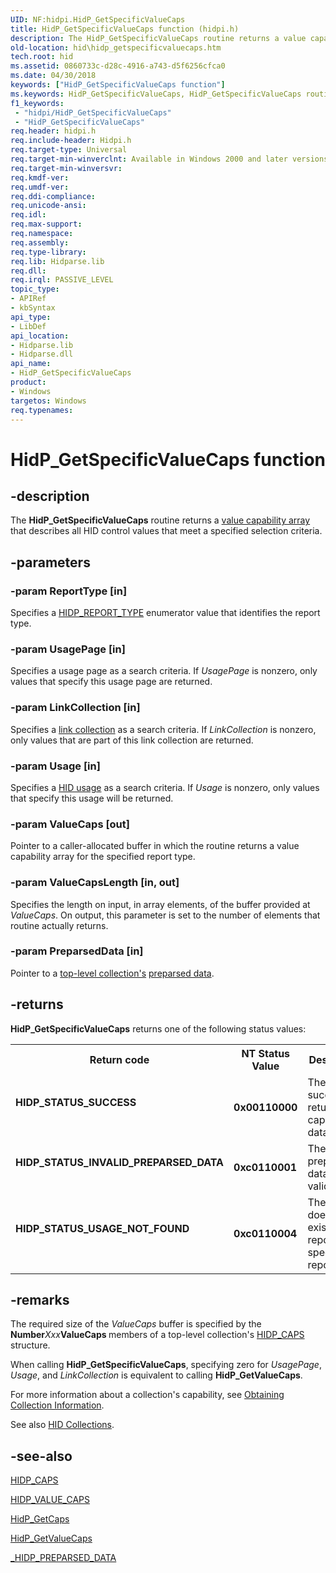 ```yaml
---
UID: NF:hidpi.HidP_GetSpecificValueCaps
title: HidP_GetSpecificValueCaps function (hidpi.h)
description: The HidP_GetSpecificValueCaps routine returns a value capability array that describes all HID control values that meet a specified selection criteria.
old-location: hid\hidp_getspecificvaluecaps.htm
tech.root: hid
ms.assetid: 0860733c-d28c-4916-a743-d5f6256cfca0
ms.date: 04/30/2018
keywords: ["HidP_GetSpecificValueCaps function"]
ms.keywords: HidP_GetSpecificValueCaps, HidP_GetSpecificValueCaps routine [Human Input Devices], hid.hidp_getspecificvaluecaps, hidfunc_627cf175-fa12-4082-9d13-8ec454be4a74.xml, hidpi/HidP_GetSpecificValueCaps
f1_keywords:
 - "hidpi/HidP_GetSpecificValueCaps"
 - "HidP_GetSpecificValueCaps"
req.header: hidpi.h
req.include-header: Hidpi.h
req.target-type: Universal
req.target-min-winverclnt: Available in Windows 2000 and later versions of Windows.
req.target-min-winversvr: 
req.kmdf-ver: 
req.umdf-ver: 
req.ddi-compliance: 
req.unicode-ansi: 
req.idl: 
req.max-support: 
req.namespace: 
req.assembly: 
req.type-library: 
req.lib: Hidparse.lib
req.dll: 
req.irql: PASSIVE_LEVEL
topic_type:
- APIRef
- kbSyntax
api_type:
- LibDef
api_location:
- Hidparse.lib
- Hidparse.dll
api_name:
- HidP_GetSpecificValueCaps
product:
- Windows
targetos: Windows
req.typenames: 
---
```


# HidP_GetSpecificValueCaps function


## -description


The <b>HidP_GetSpecificValueCaps</b> routine returns a <a href="https://docs.microsoft.com/windows-hardware/drivers/hid/value-capability-arrays">value capability array</a> that describes all HID control values that meet a specified selection criteria.


## -parameters




### -param ReportType [in]

Specifies a <a href="https://docs.microsoft.com/windows-hardware/drivers/ddi/hidpi/ne-hidpi-_hidp_report_type">HIDP_REPORT_TYPE</a> enumerator value that identifies the report type.


### -param UsagePage [in]

Specifies a usage page as a search criteria. If <i>UsagePage</i> is nonzero, only values that specify this usage page are returned.


### -param LinkCollection [in]

Specifies a <a href="https://docs.microsoft.com/windows-hardware/drivers/hid/link-collections">link collection</a> as a search criteria. If <i>LinkCollection</i> is nonzero, only values that are part of this link collection are returned.


### -param Usage [in]

Specifies a <a href="https://docs.microsoft.com/windows-hardware/drivers/hid/hid-usages">HID usage</a> as a search criteria. If <i>Usage</i> is nonzero, only values that specify this usage will be returned.


### -param ValueCaps [out]

Pointer to a caller-allocated buffer in which the routine returns a value capability array for the specified report type.


### -param ValueCapsLength [in, out]

Specifies the length on input, in array elements, of the buffer provided at <i>ValueCaps</i>. On output, this parameter is set to the number of elements that routine actually returns.


### -param PreparsedData [in]

Pointer to a <a href="https://docs.microsoft.com/windows-hardware/drivers/hid/top-level-collections">top-level collection's</a> <a href="https://docs.microsoft.com/windows-hardware/drivers/hid/preparsed-data">preparsed data</a>.


## -returns



<b>HidP_GetSpecificValueCaps</b> returns one of the following status values:

<table>
<tr>
    <th>Return code</th>
    <th>NT Status Value</th>
    <th>Description</th>
</tr>
 
<tr>
    <td width="40%">
        <dl>
            <dt><b>HIDP_STATUS_SUCCESS</b></dt>
        </dl>
    </td>
    <td width="10%">
        <dt><b>0x00110000</b></dt>
    </td>
    <td width="50%">
        The routine successfully returned the capability data.
    </td>
</tr>

<tr>
    <td width="40%">
        <dl>
            <dt><b>HIDP_STATUS_INVALID_PREPARSED_DATA</b></dt>
        </dl>
    </td>
    <td width="10%">
        <dt><b>0xc0110001</b></dt>
    </td>
    <td width="50%">
        The preparsed data is not valid.
    </td>
</tr>

<tr>
    <td width="40%">
        <dl>
            <dt><b>HIDP_STATUS_USAGE_NOT_FOUND</b></dt>
        </dl>
    </td>
    <td width="10%">
        <dt><b>0xc0110004</b></dt>
    </td>
    <td width="60%">
        The usage does not exist in any report of the specified report type.
    </td>
</tr>
</table>




## -remarks



The required size of the <i>ValueCaps</i> buffer is specified by the <b>Number</b><i>Xxx</i><b>ValueCaps </b>members of a top-level collection's <a href="https://docs.microsoft.com/windows-hardware/drivers/ddi/hidpi/ns-hidpi-_hidp_caps">HIDP_CAPS</a> structure.

When calling <b>HidP_GetSpecificValueCaps</b>, specifying zero for <i>UsagePage</i>, <i>Usage</i>, and <i>LinkCollection</i> is equivalent to calling <b>HidP_GetValueCaps</b>.

For more information about a collection's capability, see <a href="https://docs.microsoft.com/windows-hardware/drivers/hid/obtaining-collection-information">Obtaining Collection Information</a>.

See also <a href="https://docs.microsoft.com/windows-hardware/drivers/hid/hid-collections">HID Collections</a>. 




## -see-also




<a href="https://docs.microsoft.com/windows-hardware/drivers/ddi/hidpi/ns-hidpi-_hidp_caps">HIDP_CAPS</a>



<a href="https://docs.microsoft.com/windows-hardware/drivers/ddi/hidpi/ns-hidpi-_hidp_value_caps">HIDP_VALUE_CAPS</a>



<a href="https://docs.microsoft.com/windows-hardware/drivers/ddi/hidpi/nf-hidpi-hidp_getcaps">HidP_GetCaps</a>



<a href="https://docs.microsoft.com/windows-hardware/drivers/ddi/hidpi/nf-hidpi-hidp_getvaluecaps">HidP_GetValueCaps</a>



<a href="https://docs.microsoft.com/windows-hardware/drivers/ddi/hidsdi/nf-hidsdi-hidd_getpreparseddata">_HIDP_PREPARSED_DATA</a>
 

 

